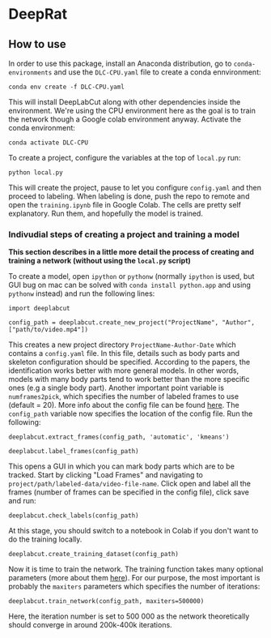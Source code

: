 # DeepRat

## How to use

In order to use this package, install an Anaconda distribution, go to `conda-environments` and use the `DLC-CPU.yaml` file to create a conda ennvironment:

`conda env create -f DLC-CPU.yaml`

This will install DeepLabCut along with other dependencies inside the environment. We're using the CPU environment here as the goal is to train the network though a Google colab environment anyway. Activate the conda environment:

`conda activate DLC-CPU`

To create a project, configure the variables at the top of `local.py` run:

`python local.py`

This will create the project, pause to let you configure `config.yaml` and then proceed to labeling. When labeling is done, push the repo to remote and open the `training.ipynb` file in Google Colab. The cells are pretty self explanatory. Run them, and hopefully the model is trained.

### Indivudial steps of creating a project and training a model

**This section describes in a little more detail the process of creating and training a network (without using the `local.py` script)**

To create a model, open `ipython` or `pythonw` (normally `ipython` is used, but GUI bug on mac can be solved with `conda install python.app` and using `pythonw` instead) and run the following lines:

`import deeplabcut`

`config_path = deeplabcut.create_new_project("ProjectName", "Author", ["path/to/video.mp4"])`

This creates a new project directory `ProjectName-Author-Date`  which contains a `config.yaml` file. In this file, details such as body parts and skeleton configuration should be specified. According to the papers, the identification works better with more general models. In other words, models with many body parts tend to work better than the more specific ones (e.g a single body part). Another important point variable is `numframes2pick`, which specifies the number of labeled frames to use (default = 20). More info about the config file can be found [here](https://github.com/DeepLabCut/DeepLabCut/blob/master/docs/functionDetails.md#b-configure-the-project-). The `config_path` variable now specifies the location of the config file. Run the following:

`deeplabcut.extract_frames(config_path, 'automatic', 'kmeans')`

`deeplabcut.label_frames(config_path)`

This opens a GUI in which you can mark body parts which are to be tracked. Start by clicking "Load Frames" and navigating to `project/path/labeled-data/video-file-name`. Click open and label all the frames (number of frames can be specified in the config file), click save and run:

`deeplabcut.check_labels(config_path)`

At this stage, you should switch to a notebook in Colab if you don't want to do the training locally.

`deeplabcut.create_training_dataset(config_path)`

Now it is time to train the network. The training function takes many optional parameters (more about them [here](https://github.com/DeepLabCut/DeepLabCut/blob/master/docs/functionDetails.md#g-train-the-network)). For our purpose, the most important is probably the `maxiters` parameters which specifies the number of iterations:

`deeplabcut.train_network(config_path, maxiters=500000)`

Here, the iteration number is set to 500 000 as the network theoretically should converge in around 200k-400k iterations.

